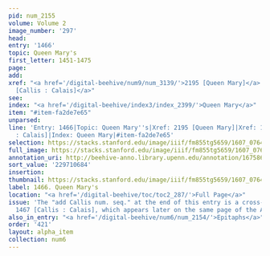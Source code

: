```yaml
---
pid: num_2155
volume: Volume 2
image_number: '297'
head:
entry: '1466'
topic: Queen Mary's
first_letter: 1451-1475
page:
add:
xref: "<a href='/digital-beehive/num9/num_3139/'>2195 [Queen Mary]</a>|<a href='/digital-beehive/num6/num_2157/'>1467
  [Callis : Calais]</a>"
see:
index: "<a href='/digital-beehive/index3/index_2399/'>Queen Mary</a>"
item: "#item-fa2de7e65"
unparsed:
line: 'Entry: 1466|Topic: Queen Mary''s|Xref: 2195 [Queen Mary]|Xref: 1467 [Callis
  : Calais]|Index: Queen Mary|#item-fa2de7e65'
selection: https://stacks.stanford.edu/image/iiif/fm855tg5659/1607_0764/359,684,2901,492/full/0/default.jpg
full_image: https://stacks.stanford.edu/image/iiif/fm855tg5659/1607_0764/full/full/0/default.jpg
annotation_uri: http://beehive-anno.library.upenn.edu/annotation/1675867896662
sort_value: '229710684'
insertion:
thumbnail: https://stacks.stanford.edu/image/iiif/fm855tg5659/1607_0764/359,684,600,180/250,/0/default.jpg
label: 1466. Queen Mary's
location: "<a href='/digital-beehive/toc/toc2_287/'>Full Page</a>"
issue: 'The "add Callis num. seq." at the end of this entry is a cross-reference to
  1467 [Callis : Calais], which appears later on the same page of the Alvearium.'
also_in_entry: "<a href='/digital-beehive/num6/num_2154/'>Epitaphs</a>"
order: '421'
layout: alpha_item
collection: num6
---
```

